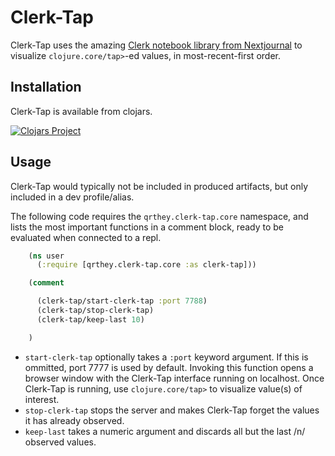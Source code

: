 # Clerk-Tap

Clerk-Tap uses the amazing [Clerk notebook library from
Nextjournal](https://github.com/nextjournal/clerk) to visualize
`clojure.core/tap>`-ed values, in most-recent-first order.

## Installation

Clerk-Tap is available from clojars.

[![Clojars Project](https://img.shields.io/clojars/v/org.clojars.qrthey/clerk-tap.svg)](https://clojars.org/org.clojars.qrthey/clerk-tap)

## Usage

Clerk-Tap would typically not be included in produced artifacts, but
only included in a dev profile/alias.

The following code requires the `qrthey.clerk-tap.core` namespace, and
lists the most important functions in a comment block, ready to be
evaluated when connected to a repl.

``` clojure
    (ns user
      (:require [qrthey.clerk-tap.core :as clerk-tap]))

    (comment

      (clerk-tap/start-clerk-tap :port 7788)
      (clerk-tap/stop-clerk-tap)
      (clerk-tap/keep-last 10)

    )
```

- `start-clerk-tap` optionally takes a `:port` keyword argument. If
  this is ommitted, port 7777 is used by default. Invoking this
  function opens a browser window with the Clerk-Tap interface running
  on localhost. Once Clerk-Tap is running, use `clojure.core/tap>` to
  visualize value(s) of interest.
- `stop-clerk-tap` stops the server and makes Clerk-Tap forget the
  values it has already observed.
- `keep-last` takes a numeric argument and discards all but the last
  /n/ observed values.
